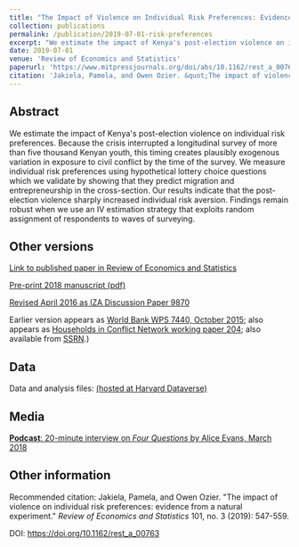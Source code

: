 ```yaml
---
title: "The Impact of Violence on Individual Risk Preferences: Evidence from a Natural Experiment"
collection: publications
permalink: /publication/2019-07-01-risk-preferences
excerpt: "We estimate the impact of Kenya's post-election violence on individual risk preferences."
date: 2019-07-01
venue: 'Review of Economics and Statistics'
paperurl: 'https://www.mitpressjournals.org/doi/abs/10.1162/rest_a_00763'
citation: 'Jakiela, Pamela, and Owen Ozier. &quot;The impact of violence on individual risk preferences: evidence from a natural experiment.&quot; <i>Review of Economics and Statistics</i> 101, no. 3 (2019): 547-559.'
---
```

## Abstract
We estimate the impact of Kenya's post-election violence on individual risk preferences.
Because the crisis interrupted a longitudinal survey of more than five thousand Kenyan youth,
this timing creates plausibly exogenous variation in exposure to civil conflict by the time of the survey.
We measure individual risk preferences using hypothetical lottery choice questions which we validate by
showing that they predict migration and entrepreneurship in the cross-section. Our results indicate that
the post-election violence sharply increased individual risk aversion. Findings remain robust when we use
an IV estimation strategy that exploits random assignment of respondents to waves of surveying.

## Other versions

[Link to published paper in Review of Economics and Statistics](https://www.mitpressjournals.org/doi/abs/10.1162/rest_a_00763)

[Pre-print 2018 manuscript (pdf)](http://owenozier.github.io/files/papers/JakielaOzier-risk-final-with-appendix.pdf)

[Revised April 2016 as IZA Discussion Paper 9870](http://ftp.iza.org/dp9870.pdf)

Earlier version appears as [World Bank WPS 7440, October 2015](https://documents.worldbank.org/en/publication/documents-reports/documentdetail/100191468188937680/the-impact-of-violence-on-individual-risk-preferences-evidence-from-a-natural-experiment);
also appears as [Households in Conflict Network working paper 204](http://www.hicn.org/working-paper/the-impact-of-violence-on-individual-risk-preferences-evidence-from-a-natural-experiment/);
also available from [SSRN](https://papers.ssrn.com/sol3/papers.cfm?abstract_id=2674442).)


## Data

Data and analysis files:
[(hosted at Harvard Dataverse)](https://doi.org/10.7910/DVN/GVOBTP)
<!---/ [(hosted at github)](http://owenozier.github.io/files/data/MS17455Supplementary.zip) --->
<!--- / [(hosted at the World Bank Microdata Catalog)](https://microdata.worldbank.org/index.php/catalog/2667) --->
<!--- RESTUD old data link does not work: http://restud.oxfordjournals.org/content/suppl/2015/07/21/rdv033.DC1/MS17455Supplementary.zip --->


## Media

[<b>Podcast</b>: 20-minute interview on <i>Four Questions</i> by Alice Evans, March 2018](https://soundcloud.com/user-845572280/does-violence-increase-risk-aversion-drs-pamela-jakiela-owen-ozier)


## Other information

Recommended citation: Jakiela, Pamela, and Owen Ozier. &quot;The impact of violence on individual risk preferences: evidence from a natural experiment.&quot; <i>Review of Economics and Statistics</i> 101, no. 3 (2019): 547-559.
  
DOI: https://doi.org/10.1162/rest_a_00763





